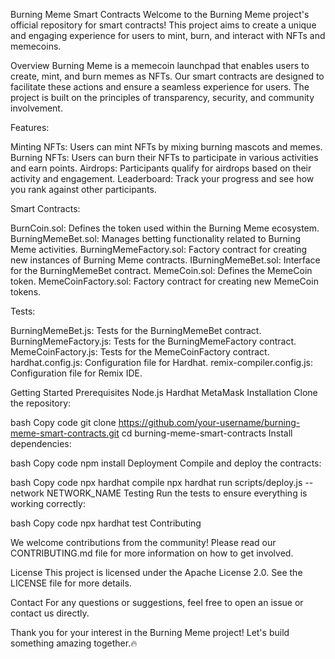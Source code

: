 Burning Meme Smart Contracts
Welcome to the Burning Meme project's official repository for smart contracts! This project aims to create a unique and engaging experience for users to mint, burn, and interact with NFTs and memecoins.

Overview
Burning Meme is a memecoin launchpad that enables users to create, mint, and burn memes as NFTs. Our smart contracts are designed to facilitate these actions and ensure a seamless experience for users. The project is built on the principles of transparency, security, and community involvement.

Features:

Minting NFTs: Users can mint NFTs by mixing burning mascots and memes.
Burning NFTs: Users can burn their NFTs to participate in various activities and earn points.
Airdrops: Participants qualify for airdrops based on their activity and engagement.
Leaderboard: Track your progress and see how you rank against other participants.

Smart Contracts:

BurnCoin.sol: Defines the token used within the Burning Meme ecosystem.
BurningMemeBet.sol: Manages betting functionality related to Burning Meme activities.
BurningMemeFactory.sol: Factory contract for creating new instances of Burning Meme contracts.
IBurningMemeBet.sol: Interface for the BurningMemeBet contract.
MemeCoin.sol: Defines the MemeCoin token.
MemeCoinFactory.sol: Factory contract for creating new MemeCoin tokens.

Tests:

BurningMemeBet.js: Tests for the BurningMemeBet contract.
BurningMemeFactory.js: Tests for the BurningMemeFactory contract.
MemeCoinFactory.js: Tests for the MemeCoinFactory contract.
hardhat.config.js: Configuration file for Hardhat.
remix-compiler.config.js: Configuration file for Remix IDE.

Getting Started
Prerequisites
Node.js
Hardhat
MetaMask
Installation
Clone the repository:

bash
Copy code
git clone https://github.com/your-username/burning-meme-smart-contracts.git
cd burning-meme-smart-contracts
Install dependencies:

bash
Copy code
npm install
Deployment
Compile and deploy the contracts:

bash
Copy code
npx hardhat compile
npx hardhat run scripts/deploy.js --network NETWORK_NAME
Testing
Run the tests to ensure everything is working correctly:

bash
Copy code
npx hardhat test
Contributing

We welcome contributions from the community! Please read our CONTRIBUTING.md file for more information on how to get involved.

License
This project is licensed under the Apache License 2.0. See the LICENSE file for more details.

Contact
For any questions or suggestions, feel free to open an issue or contact us directly.

Thank you for your interest in the Burning Meme project! Let's build something amazing together.🔥


